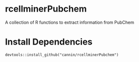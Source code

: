 # rcellminerPubchem

A collection of R functions to extract information from PubChem

# Install Dependencies 

```
devtools::install_github("cannin/rcellminerPubchem")
```
